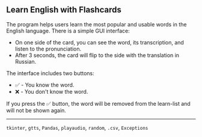 ## Learn English with Flashcards

The program helps users learn the most popular and usable words in the English language. There is a simple GUI interface:

 - On one side of the card, you can see the word, its transcription, and listen to the pronunciation.
- After 3 seconds, the card will flip to the side with the translation in Russian.


The interface includes two buttons:

- ✅ - You know the word.
- ❌ - You don't know the word.

If you press the ✅ button, the word will be removed from the learn-list and will not be shown again.

____
`tkinter`, `gtts`, `Pandas`, `playaudio`, `random`, `.csv`, `Exceptions` 